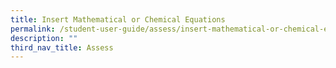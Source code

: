 ```yaml
---
title: Insert Mathematical or Chemical Equations
permalink: /student-user-guide/assess/insert-mathematical-or-chemical-equations/
description: ""
third_nav_title: Assess
---
```

